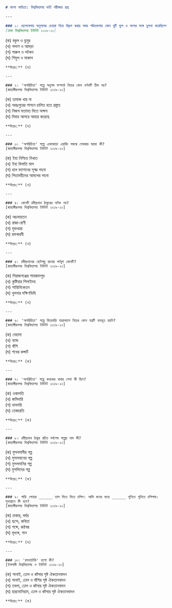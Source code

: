 ```markdown
# বাংলা সাহিত্য: বিশ্ববিদ্যালয় ভর্তি পরীক্ষার প্রশ্ন

---

### ১। ছেলেবেলায় অনুপমের চেহারা নিয়ে বিদ্রূপ করার সময় পণ্ডিতমশায় কোন দুটি ফুল ও ফলের সঙ্গে তুলনা করেছিলেন?  
[ঢাকা বিশ্ববিদ্যালয় ইউনিট ২০১৯-২০]

```
(ক) বকুল ও ডুমুর  
(খ) পলাশ ও আমড়া  
(গ) পারুল ও লটকন  
(ঘ) শিমুল ও মাকাল  
```
**উত্তর:** (ঘ)

---

### ২। 'অপরিচিতা' গল্পে অনুপম সম্পর্কে নিচের কোন বর্ণনাটি ঠিক নয়?  
[জাহাঙ্গীরনগর বিশ্ববিদ্যালয় ইউনিট ২০১৯-২০]

```
(ক) তামাক খায় না  
(খ) অন্তঃপুরের শাসনে চালিত হতে প্রস্তুত  
(গ) নিজস্ব মতামত দিতে অক্ষম  
(ঘ) বিবাহ আসরে আহার করেছে  
```
**উত্তর:** (ঘ)

---

### ৩। 'অপরিচিতা' গল্পে একজোড়া এয়ারিং সম্বন্ধে সেকরার মন্তব্য কী?  
[জাহাঙ্গীরনগর বিশ্ববিদ্যালয় ইউনিট ২০১৯-২০]

```
(ক) ইহা নিশ্চিত নিখাত  
(খ) ইহা বিলাতি মাল  
(গ) হাল ফ্যাশনের সূক্ষ্ম গহনা  
(ঘ) পিতামহীদের আমলের গহনা  
```
**উত্তর:** (খ)

---

### ৪। কোনটি রবীন্দ্রনাথ ঠাকুরের নাটক নয়?  
[জাহাঙ্গীরনগর বিশ্ববিদ্যালয় ইউনিট ২০১৯-২০]

```
(ক) অচলায়তন  
(খ) রাজা-রাণী  
(গ) মুক্তধারা  
(ঘ) রক্তকরবী  
```
**উত্তর:** (খ)

---

### ৫। রবীন্দ্রনাথের ছোটগল্প রচনার স্বর্ণযুগ কোনটি?  
[জাহাঙ্গীরনগর বিশ্ববিদ্যালয় ইউনিট ২০১৯-২০]

```
(ক) সিরাজগঞ্জের শাহজাদপুর  
(খ) কুষ্টিয়ার শিলাইদহ  
(গ) শান্তিনিকেতন  
(ঘ) খুলনার দক্ষিণডিহি  
```
**উত্তর:** (খ)

---

### ৬। 'অপরিচিতা' গল্পে বিয়েবাড়ি যাত্রাকালে নিচের কোন যন্ত্রটি ব্যবহৃত হয়নি?  
[জাহাঙ্গীরনগর বিশ্ববিদ্যালয় ইউনিট ২০১৯-২০]

```
(ক) বেহালা  
(খ) ব্যান্ড  
(গ) বাঁশি  
(ঘ) শখের কন্সার্ট  
```
**উত্তর:** (ক)

---

### ৭। 'অপরিচিতা' গল্পে কথকের বাবার পেশা কী ছিল?  
[জাহাঙ্গীরনগর বিশ্ববিদ্যালয় ইউনিট ২০১৯-২০]

```
(ক) ওকালতি  
(খ) জমিদারি  
(গ) ডাক্তারি  
(ঘ) তেজারতি  
```
**উত্তর:** (ক)

---

### ৮। রবীন্দ্রনাথ ঠাকুর রচিত সর্বশেষ গল্পের নাম কী?  
[জাহাঙ্গীরনগর বিশ্ববিদ্যালয় ইউনিট ২০১৯-২০]

```
(ক) মুসলমানীর গল্প  
(খ) মুসলমানের গল্প  
(গ) মুসলমানির গল্প  
(ঘ) মুসলিমের গল্প  
```
**উত্তর:** (ক)

---

### ৯। গাড়ি লোহার ______ তাল দিতে দিতে চলিল: আমি মনের মধ্যে ______ শুনিতে শুনিতে চলিলাম। শূন্যস্থানে কী হবে?  
[জাহাঙ্গীরনগর বিশ্ববিদ্যালয় ইউনিট ২০১৯-২০]

```
(ক) চাকার, ঘর্ঘর  
(খ) ছন্দে, কবিতা  
(গ) শব্দে, কণ্ঠস্বর  
(ঘ) মৃদঙ্গে, গান  
```
**উত্তর:** (ঘ)

---

### ১০। 'রসনচৌকি' হলো কী?  
[ইসলামী বিশ্ববিদ্যালয় ও ইউনিট ২০১৯-২০]

```
(ক) সানাই, ঢোল ও কাঁসার সৃষ্ট ঐকতানবাদন  
(খ) সানাই, ঢোল ও বাঁশির সৃষ্ট ঐকতানবাদন  
(গ) তবলা, ঢোল ও কাঁসার সৃষ্ট ঐকতানবাদন  
(ঘ) হারমোনিয়াম, ঢোল ও কাঁসার সৃষ্ট ঐকতানবাদন  
```
**উত্তর:** (ক)
```
